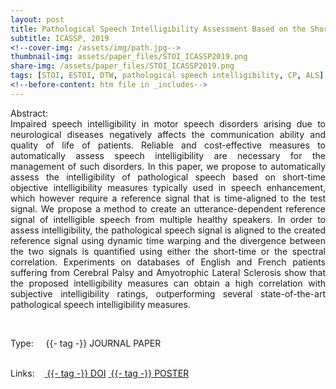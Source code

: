 ```yaml
---
layout: post
title: Pathological Speech Intelligibility Assessment Based on the Short-time Objective Intelligibility Measure
subtitle: ICASSP, 2019
<!--cover-img: /assets/img/path.jpg-->
thumbnail-img: assets/paper_files/STOI_ICASSP2019.png
share-img: /assets/paper_files/STOI_ICASSP2019.png
tags: [STOI, ESTOI, DTW, pathological speech intelligibility, CP, ALS] 
<!--before-content: htm file in _includes-->
---
```


<p align="justify">
Abstract:<br />
Impaired speech intelligibility in motor speech disorders arising due to neurological diseases negatively affects the communication ability and quality of life of patients. Reliable and cost-effective measures to automatically assess speech intelligibility are necessary for the management of such disorders. In this paper, we propose to automatically assess the intelligibility of pathological speech based on short-time objective intelligibility measures typically used in speech enhancement, which however require a reference signal that is time-aligned to the test signal. We propose a method to create an utterance-dependent reference signal of intelligible speech from multiple healthy speakers. In order to assess intelligibility, the pathological speech signal is aligned to the created reference signal using dynamic time warping and the divergence between the two signals is quantified using either the short-time or the spectral correlation. Experiments on databases of English and French patients suffering from Cerebral Palsy and Amyotrophic Lateral Sclerosis show that the proposed intelligibility measures can obtain a high correlation with subjective intelligibility ratings, outperforming several state-of-the-art pathological speech intelligibility measures.</p>


<br />

<span>Type:&nbsp;&nbsp;&nbsp;</span>
<a class="btn btn-outline-success"><i class="fas fa-book-open" aria-hidden="true"></i>&nbsp;{{- tag -}}&nbsp;JOURNAL PAPER</a>
<br />
<br />

<span>Links:&nbsp;&nbsp;&nbsp;</span>
<a href="https://doi.org/10.1109/ICASSP.2019.8683741" class="btn btn-outline-success"><i class="fas fa-link" aria-hidden="true"></i>&nbsp;{{- tag -}}&nbsp;DOI</a>
<a href="https://github.com/PJanbakhshi/Pjanbakhshi.github.io/blob/master/docs/ICASSP_poster.pdf" class="btn btn-outline-success"><i class="far fa-file-pdf" aria-hidden="true"></i>&nbsp;{{- tag -}}&nbsp;POSTER</a>

<!--<a href="https://github.com/PJanbakhshi/Pjanbakhshi.github.io/blob/master/_posts/2020-02-28-test-markdown.md" class="btn btn-outline-success"><i class="far fa-file-pdf" aria-hidden="true"></i>&nbsp;{{- tag -}}&nbsp;POSTER</a>-->

<!--<a href="https://github.com/PJanbakhshi/Pjanbakhshi.github.io/blob/master/_posts/2020-02-28-test-markdown.md" class="btn btn-outline-primary"><i class="fas fa-link" aria-hidden="true"></i>&nbsp;{{- tag -}}&nbsp;(DOI)</a>-->

